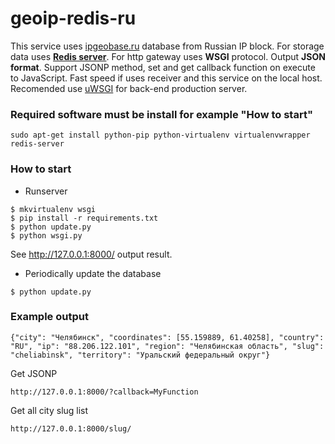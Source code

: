 # geoip-redis-ru
This service uses [ipgeobase.ru](http://ipgeobase.ru) database from Russian IP block.
For storage data uses [**Redis server**](http://redis.io).
For http gateway uses **WSGI** protocol.
Output **JSON format**.
Support JSONP method, set and get callback function on execute to JavaScript.
Fast speed if uses receiver and this service on the local host.
Recomended use [uWSGI](https://uwsgi-docs.readthedocs.org) for back-end production server.


### Required software must be install for example "How to start"
```
sudo apt-get install python-pip python-virtualenv virtualenvwrapper redis-server
```

### How to start

* Runserver
```
$ mkvirtualenv wsgi
$ pip install -r requirements.txt
$ python update.py
$ python wsgi.py
```
 
  
See http://127.0.0.1:8000/ output result.

* Periodically update the database
```
$ python update.py
```

### Example output
```
{"city": "Челябинск", "coordinates": [55.159889, 61.40258], "country": "RU", "ip": "88.206.122.101", "region": "Челябинская область", "slug": "cheliabinsk", "territory": "Уральский федеральный округ"}
```

Get JSONP
```
http://127.0.0.1:8000/?callback=MyFunction
```

Get all city slug list
```
http://127.0.0.1:8000/slug/
```
